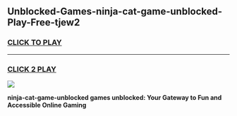 
## Unblocked-Games-ninja-cat-game-unblocked-Play-Free-tjew2
<h3>
<a href="https://premium76.site?title=ninja-cat-game-unblocked&ref=15A">CLICK TO PLAY</a></h3>
<hr>

<h3>
<a href="https://premium76.site?title=ninja-cat-game-unblocked&ref=15A">CLICK 2 PLAY</a>
  
</h3>

<a href="https://premium76.site?title=ninja-cat-game-unblocked&ref=15A"><img src="https://clearcache.store/games.png"></a>


**ninja-cat-game-unblocked games unblocked: Your Gateway to Fun and Accessible Online Gaming**
